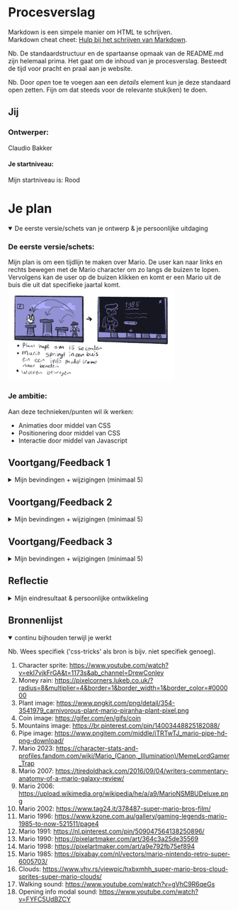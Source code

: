 # Procesverslag
Markdown is een simpele manier om HTML te schrijven.  
Markdown cheat cheet: [Hulp bij het schrijven van Markdown](https://github.com/adam-p/markdown-here/wiki/Markdown-Cheatsheet).

Nb. De standaardstructuur en de spartaanse opmaak van de README.md zijn helemaal prima. Het gaat om de inhoud van je procesverslag. Besteedt de tijd voor pracht en praal aan je website.

Nb. Door *open* toe te voegen aan een *details* element kun je deze standaard open zetten. Fijn om dat steeds voor de relevante stuk(ken) te doen.




## Jij

### Ontwerper:
Claudio Bakker

#### Je startniveau:
Mijn startniveau is: Rood




# Je plan

<details open>
  <summary>De eerste versie/schets van je ontwerp & je persoonlijke uitdaging</summary>

  ### De eerste versie/schets:
  <!-- <img src="readme-images/dummy-plaatje.jpg" width="375px" alt="eerste versie/schets"> -->
  Mijn plan is om een tijdlijn te maken over Mario. De user kan naar links en rechts bewegen met de Mario character om zo langs de buizen te lopen. Vervolgens kan de user op de buizen klikken en komt er een Mario uit de buis die uit dat specifieke jaartal komt.
  <img src="readme-images/readme_img1.png" width="375px" alt="eerste versie/schets">

  ### Je ambitie: 
  Aan deze technieken/punten wil ik werken:
  - Animaties door middel van CSS
  - Positionering door middel van CSS
  - Interactie door middel van Javascript
 
</details>




## Voortgang/Feedback 1

<details>
  <summary>Mijn bevindingen + wijzigingen (minimaal 5)</summary>
  
  ### Bevinding 1:
  Ik wist eerst niet zo goed over welk thema ik de opdracht ging maken dus ben ik eerst wat voor onderzoek gaan doen om inspiratie op te doen.

  #### oplossing:
  Ik ben inspiratie op gaan doen op internet om zo op ideeën te komen en heb vervolgens mijn ideeën op het mirobord geplaatst

  <img src="readme-images/readme_img2.png" width="375px" alt="eerste versie/schets">



  ### Bevinding 2:
  Ik ben begonnen met de basis van mijn concept uit te werken in codepen. Ik wilde eerst beginnen met het correct positioneren van de character en de buizen op de grond.

  <img src="readme-images/readme_img5.png" width="375px" alt="eerste versie in codepen">


  #### oplossing:
  Ik ga al mijn code verder uitwerken in Visual Studio Code, en vervolgens flexbox en wellicht grid toepassen om zo alle elementen op de juiste manier te positioneren.



  ### Bevinding 3:
  Ik wilde graag mijn character laten bewegen doormiddel van de arrowkeys maar dit was mij nog niet gelukt.

  #### oplossing:
  Ik ga door middel van Javascript en CSS proberen de achtergrond te laten bewegen om zo de illusie te creeëren dat de gebruiker naar links of naar rechts kan lopen. Door een eventlistener op de arrow keys te zetten wil ik de achtergrond met transform translate Y een gegeven aantal pixels naar links of naar rechts laten bewegen terwijl de character in het midden van het scherm blijft staan.

  <img src="readme-images/readme6_img.png" width="375px" alt="JS code for arrowkeys movement">


  ### Bevinding 4:
  Ook wil ik een manier vinden om de character een loop animatie te geven zodat als de user heen en weer loopt de character ook lijkt te bewegen.

  #### oplossing:
  Ik ben gaan googlen naar hoe dit precies mogelijk zou kunnen zijn, en ik vond een aantal tutorials over hoe je met een sprite afbeelding je character een animatie kan geven. Een van de voorbeelden over hoe dit te werk zou kunnen gaan is: https://www.youtube.com/watch?v=ekI7vjkFrGA&t=1173s&ab_channel=DrewConley

  <img src="readme-images/readme_img3.png" width="375px" alt="eerste versie/schets">



  ### Bevinding 5:
  De buttons hebben nog geen andere states.

  #### oplossing:
  Ik ga meerdere states toevoegen aan de buttons zodat deze nog semantischer worden.

  <img src="readme-images/readme_img3.png" width="375px" alt="eerste versie/schets">


</details>




## Voortgang/Feedback 2

<details>
  <summary>Mijn bevindingen + wijzigingen (minimaal 5)</summary>
  
  ### Bevinding 1:
  De user kan de info alleen wegklikken door op een (andere) buis te klikken, dit is misschien niet heel duidelijk.

  #### oplossing:
  Ik ga een close button toevoegen op de info modal zodat het voor de user handiger en duidelijker is dat deze modal weggeklikt kan worden.

  <img src="readme-images/closebutton_img.png" width="375px" alt="close button added">


  ### Bevinding 2:
  Ik heb nog niet echt een easter egg toegoevoegd dus op het moment voelt de tijdlijn nog een beetje statisch en leeg.

  #### oplossing:
  Ik ga planten toevoegen die uit de buizen komen, waar de user vervolgens op kan klikken om punten te verdienen. Als de user een X aantal punten heeft komt er geld uit de lucht vallen.

 <img src="readme-images/plantup_img.png" width="375px" alt="plant out of tube">


  ### Bevinding 3:
  Als de user de website opent kan hij of zij in het begin alleen naar rechts lopen, dit is niet helemaal duidelijk.

  #### oplossing:
  Ik ga een disabled state toevoegen aan de knop om naar links te lopen zodat deze pas beschikbaar wordt zodra de gebruiker eerst naar rechts heeft gelopen.

  <img src="readme-images/disabledbutton_img.png" width="375px" alt="image of disabled button">




  ### Bevinding 4:
  Ik heb alle kleuren nu in de CSS staan, dit is niet heel handig en semantisch.

  #### oplossing:
  Ik ga alle kleuren in variabelen zetten binnen de :root in CSS.

  <img src="readme-images/varsroot_img.png" width="375px" alt="root with variables inside of it">



  ### Bevinding 5:
  Tijdens het openen van de info modal blijven de planten uit de buizen komen, dit is niet heel handig.

  #### oplossing:
  Ik ga ervoor zorgen dat als de info modals omhoog zijn, de planten niet meer uit de buizen komen, maar zodra de modals weer naar beneden zijn dat de planten weer verder gaan met bewegen.

  <img src="readme-images/noplantsup_img.png" width="375px" alt="no plants out of tubes">




</details>




## Voortgang/Feedback 3

<details>
  <summary>Mijn bevindingen + wijzigingen (minimaal 5)</summary>
  
  ### Bevinding 1:
  Ik heb nu heel veel gebruik gemaakt van classes en ID's, dit is semantisch niet correct.

  <img src="readme-images/muchclasses_img.png" width="375px" alt="Image of file with a lot of classes">

  #### oplossing:
  Ik ga in de HTML en CSS alle overbodige classes en ID's weghalen en alles aanspreken door middel van selectors.

  <img src="readme-images/lessclasses_img.png" width="375px" alt="Image of file with less classes">



  ### Bevinding 2:
  Ik heb nog geen ALT texten bij de images toegevoegd, dit is semantisch niet goed.

  <img src="readme-images/noalttexts_img.png" width="375px" alt="images with no alt texts">

  #### oplossing:
  Ik ga aan elke image een alt text toevoegen om zo de HTML nog semantischer en accesible te maken.

  <img src="readme-images/alttexts_img.png" width="375px" alt="images with alt texts">



  ### Bevinding 3:
  Mijn CSS bestand is heel chaotisch en niet geordend.

  #### oplossing:
  Ik ga mijn CSS bestand opschonen en alles ordenen in categorieën.

  <img src="readme-images/ordercss_img.png" width="375px" alt="ordered css file">



  ### Bevinding 4:
  Ik heb geen geluidseffecten op mijn website.
  
  #### oplossing:
  Ik ga geluidseffecten toevoegen voor tijdens het lopen van de character en ook voor wanneer de user op een buis klikt.

  <img src="readme-images/jsfilesound_img.png" width="375px" alt="js code about effects">



  ### Bevinding 5:
  De website heeft nog geen darkmode.
  
  #### oplossing:
  Ik ga een darkmode toevoegen in de CSS zodat als de user een voorkeur heeft voor darkmode, dit ook mogelijk is. Dit zal redelijk makkelijk gaan aangezien ik alle kleuren al in variabelen heb gezet.
  
  <img src="readme-images/darkmode_img.png" width="375px" alt="user preference darkmode in css">

</details>




## Reflectie

<details>
  <summary>Mijn eindresultaat & persoonlijke ontwikkeling</summary>

  ### Je uitkomst - karakteristiek screenshot(s):
  <img src="readme-images/finalontwerp1_img.png" width="375px" alt="final ontwerp 1">
  <img src="readme-images/finalontwerp2_img.png" width="375px" alt="final ontwerp 2">
  <img src="readme-images/finalontwerp3_img.png" width="375px" alt="final ontwerp 3">
  <img src="readme-images/finalontwerp4_img.png" width="375px" alt="final ontwerp 4">



  ### Dit ging goed/Heb ik geleerd: 
  Ik ben mij verder gaan verdiepen in HTML en CSS, ik begrijp nu beter hoe je in plaats van classes en ID's ook CSS selectors kan gebruiken. Verder heb ik door middel van Javascript de website heel interactief gemaakt, ik wilde graag dat de gebruiker heen en weer kon lopen net als in een echte mario game en dit is dan ook gelukt. Soms liep ik een beetje vast op de Javascript maar gelukkig ben ik er uiteindelijk toch uitgekomen en is alles naar mijn wens verlopen.

  <img src="readme-images/selectorscss_img.png" width="375px" alt="top">


  ### Dit was lastig/Is niet gelukt:
  Ik vond de Javascript voor alle interactieve elementen nog redelijk lastig, maar gelukkig is het wel allemaal gelukt. Het liefst had ik de website nog beter in responsiveness gemaakt maar hier ben ik helaas niet volledig aan toegekomen.

  <img src="readme-images/responsive_img.png" width="375px" alt="bummer">
</details>




## Bronnenlijst

<details open>
<summary>continu bijhouden terwijl je werkt</summary>

Nb. Wees specifiek ('css-tricks' als bron is bijv. niet specifiek genoeg).

1. Character sprite: https://www.youtube.com/watch?v=ekI7vjkFrGA&t=1173s&ab_channel=DrewConley
2. Money rain: https://pixelcorners.lukeb.co.uk/?radius=8&multiplier=4&border=1&border_width=1&border_color=#000000
3. Plant image: https://www.pngkit.com/png/detail/354-3541979_carnivorous-plant-mario-piranha-plant-pixel.png
4. Coin image: https://gifer.com/en/gifs/coin
5. Mountains image: https://br.pinterest.com/pin/14003448825182088/
6. Pipe image: https://www.pngitem.com/middle/iTRTwTJ_mario-pipe-hd-png-download/
7. Mario 2023: https://character-stats-and-profiles.fandom.com/wiki/Mario_(Canon,_Illumination)/MemeLordGamer_Trap
8. Mario 2007: https://tiredoldhack.com/2016/09/04/writers-commentary-anatomy-of-a-mario-galaxy-review/
9. Mario 2006: https://upload.wikimedia.org/wikipedia/he/a/a9/MarioNSMBUDeluxe.png
10. Mario 2002: https://www.tag24.it/378487-super-mario-bros-film/
11. Mario 1996: https://www.kzone.com.au/gallery/gaming-legends-mario-1985-to-now-521511/page4
12. Mario 1991: https://nl.pinterest.com/pin/509047564138250896/
13. Mario 1990: https://pixelartmaker.com/art/364c3a25de35569
14. Mario 1998: https://pixelartmaker.com/art/a9e792fb75ef894
15. Mario 1985: https://pixabay.com/nl/vectors/mario-nintendo-retro-super-6005703/
16. Clouds: https://www.vhv.rs/viewpic/hxbxmhh_super-mario-bros-cloud-sprites-super-mario-clouds/
17. Walking sound: https://www.youtube.com/watch?v=gVhC9R6qeGs
18. Opening info modal sound: https://www.youtube.com/watch?v=FYFC5UdBZCY

</details>